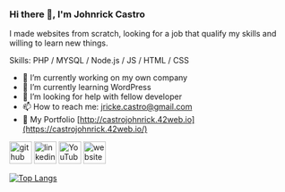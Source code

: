 ### Hi there 👋, I'm Johnrick Castro
I made websites from scratch, looking for a job that qualify my skills and willing to learn new things.

Skills: PHP / MYSQL / Node.js / JS / HTML / CSS

- 🔭 I’m currently working on my own company 
- 🌱 I’m currently learning WordPress 
- 🤔 I’m looking for help with fellow developer 
- 📫 How to reach me: jricke.castro@gmail.com 
- 👾 My Portfolio [http://castrojohnrick.42web.io](https://castrojohnrick.42web.io/)



[<img src='https://cdn.jsdelivr.net/npm/simple-icons@3.0.1/icons/github.svg' alt='github' height='40'>](https://github.com/Sora048)  [<img src='https://cdn.jsdelivr.net/npm/simple-icons@3.0.1/icons/linkedin.svg' alt='linkedin' height='40'>](https://www.linkedin.com/in/https://www.linkedin.com/in/johnrick-castro-73810424a//)  [<img src='https://cdn.jsdelivr.net/npm/simple-icons@3.0.1/icons/youtube.svg' alt='YouTube' height='40'>](https://www.youtube.com/channel/UCyILvD74bnqSUGd2eGEKkBw)  [<img src='https://cdn.jsdelivr.net/npm/simple-icons@3.0.1/icons/icloud.svg' alt='website' height='40'>](https://psu-acc-appoint.epizy.com/)  

[![Top Langs](https://github-readme-stats.vercel.app/api/top-langs/?username=Sora048)](https://github.com/anuraghazra/github-readme-stats)
